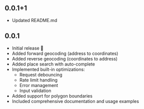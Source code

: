 ## 0.0.1+1

* Updated README.md

## 0.0.1

* Initial release 🚀
* Added forward geocoding (address to coordinates)
* Added reverse geocoding (coordinates to address)
* Added place search with auto-complete
* Implemented built-in optimizations:
    - Request debouncing
    - Rate limit handling
    - Error management
    - Input validation
* Added support for polygon boundaries
* Included comprehensive documentation and usage examples